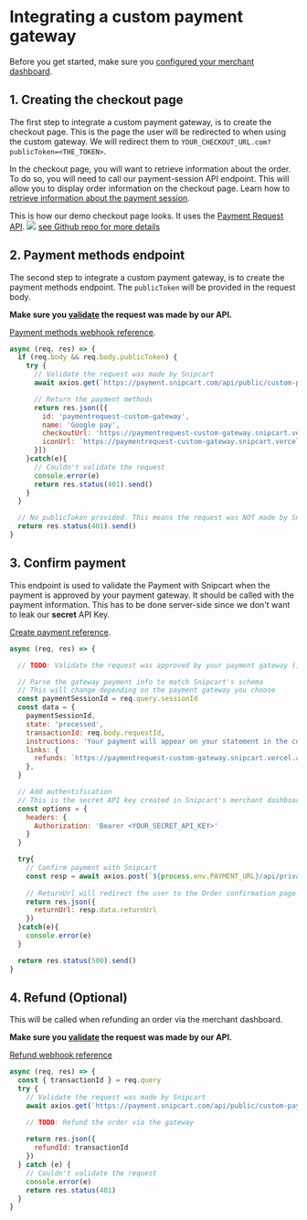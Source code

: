 # Integrating a custom payment gateway
Before you get started, make sure you [configured your merchant dashboard](/v3/custom-payment-gateway/merchant-configuration).

## 1. Creating the checkout page
The first step to integrate a custom payment gateway, is to create the checkout page. This is the page the user will be redirected to when using the custom gateway. We will redirect them to `YOUR_CHECKOUT_URL.com?publicToken=<THE_TOKEN>`.  

In the checkout page, you will want to retrieve information about the order. To do so, you will need to call our payment-session API endpoint. This will allow you to display order information on the checkout page.
Learn how to [retrieve information about the payment session](/v3/custom-payment-gateway/definition#retrieve-a-payment-session).

This is how our demo checkout page looks. It uses the [Payment Request API](https://developer.mozilla.org/en-US/docs/Web/API/Payment_Request_API). 
![](https://cdn.sanity.io/images/zac9i1uu/dev/9d8f2f4a46457a05b81644166d890612bc172955-605x405.png?w=1000&h=1000&fit=max)
[see Github repo for more details](https://github.com/snipcart/paymentrequest-custom-gateway)

## 2. Payment methods endpoint
The second step to integrate a custom payment gateway, is to create the payment methods endpoint. The `publicToken` will be provided in the request body. 

__Make sure you [validate](/v3/custom-payment-gateway/definition#validate-public-token) the request was made by our API.__

[Payment methods webhook reference](/v3/custom-payment-gateway/definition#payment-methods).
```javascript
async (req, res) => {
  if (req.body && req.body.publicToken) {
    try {
      // Validate the request was made by Snipcart
      await axios.get(`https://payment.snipcart.com/api/public/custom-payment-gateway/validate?publicToken=${req.body.publicToken}`)

      // Return the payment methods
      return res.json([{
        id: 'paymentrequest-custom-gateway',
        name: 'Google pay',
        checkoutUrl: 'https://paymentrequest-custom-gateway.snipcart.vercel.app',
        iconUrl: `https://paymentrequest-custom-gateway.snipcart.vercel.app/google_pay.png`
      }])
    }catch(e){
      // Couldn't validate the request
      console.error(e)
      return res.status(401).send()
    }
  }

  // No publicToken provided. This means the request was NOT made by Snipcart
  return res.status(401).send()
}
```

## 3. Confirm payment
This endpoint is used to validate the Payment with Snipcart when the payment is approved by your payment gateway. It should be called with the payment information. This has to be done server-side since we don't want to leak our __secret__ API Key.

[Create payment reference](/v3/custom-payment-gateway/definition#create-payment).
```javascript
async (req, res) => {

  // TODO: Validate the request was approved by your payment gateway (in this case Google Pay)

  // Parse the gateway payment info to match Snipcart's schema
  // This will change depending on the payment gateway you choose
  const paymentSessionId = req.query.sessionId
  const data = {
    paymentSessionId,
    state: 'processed',
    transactionId: req.body.requestId,
    instructions: 'Your payment will appear on your statement in the coming days',
    links: {
      refunds: `https://paymentrequest-custom-gateway.snipcart.vercel.app/api/refund?transactionId=${req.body.requestId}`
    },
  }

  // Add authentification
  // This is the secret API key created in Snipcart's merchant dashboar
  const options = {
    headers: {
      Authorization: 'Bearer <YOUR_SECRET_API_KEY>'
    }
  }

  try{
    // Confirm payment with Snipcart
    const resp = await axios.post(`${process.env.PAYMENT_URL}/api/private/custom-payment-gateway/payment`,data, options)
    
    // ReturnUrl will redirect the user to the Order confirmation page of Snipcart
    return res.json({
      returnUrl: resp.data.returnUrl
    })
  }catch(e){
    console.error(e)
  }

  return res.status(500).send()
}
```

## 4. Refund (Optional)
This will be called when refunding an order via the merchant dashboard.

__Make sure you [validate](/v3/custom-payment-gateway/definition#validate-public-token) the request was made by our API.__

[Refund webhook reference](/v3/custom-payment-gateway/definition#refund)
```javascript
async (req, res) => {
  const { transactionId } = req.query
  try {
    // Validate the request was made by Snipcart
    await axios.get(`https://payment.snipcart.com/api/public/custom-payment-gateway/validate?publicToken=${req.body.publicToken}`)

    // TODO: Refund the order via the gateway
    
    return res.json({
      refundId: transactionId
    })
  } catch (e) {
    // Couldn't validate the request
    console.error(e)
    return res.status(401)
  }
}
```

